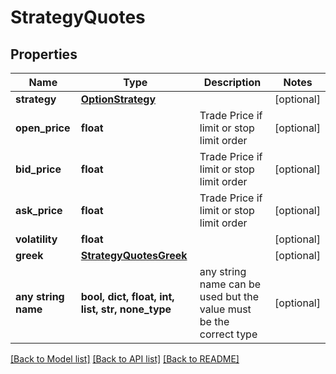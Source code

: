 # StrategyQuotes


## Properties
Name | Type | Description | Notes
------------ | ------------- | ------------- | -------------
**strategy** | [**OptionStrategy**](OptionStrategy.md) |  | [optional] 
**open_price** | **float** | Trade Price if limit or stop limit order | [optional] 
**bid_price** | **float** | Trade Price if limit or stop limit order | [optional] 
**ask_price** | **float** | Trade Price if limit or stop limit order | [optional] 
**volatility** | **float** |  | [optional] 
**greek** | [**StrategyQuotesGreek**](StrategyQuotesGreek.md) |  | [optional] 
**any string name** | **bool, dict, float, int, list, str, none_type** | any string name can be used but the value must be the correct type | [optional]

[[Back to Model list]](../README.md#documentation-for-models) [[Back to API list]](../README.md#documentation-for-api-endpoints) [[Back to README]](../README.md)


